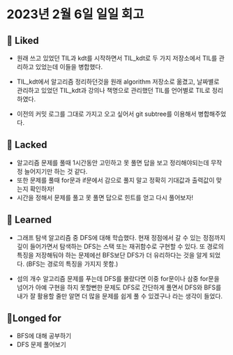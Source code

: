 # 2023년 2월 6일 일일 회고

## 💟 Liked
- 원래 쓰고 있었던 TIL과 kdt를 시작하면서 TIL_kdt로 두 가지 저장소에서 TIL를 관리하고 있었는데 이들을 병합했다.
- TIL_kdt에서 알고리즘 정리하던것을 원래 algorithm 저장소로 옮겼고, 날짜별로 관리하고 있었던 TIL_kdt과 강의나 책명으로 관리했던 TIL를 언어별로 TIL로 정리하였다.

- 이전의 커밋 로그를 그대로 가지고 오고 싶어서 git subtree를 이용해서 병합해주었다.


## 🤦 Lacked 
- 알고리즘 문제를 풀때 1시간동안 고민하고 못 풀면 답을 보고 정리해야되는데 무작정 늘어지기만 하는 것 같다.
- 또한 문제를 풀때 for문과 if문에서 감으로 풀지 말고 정확히 기대값과 출력값이 맞는지 확인하자!
- 시간을 정해서 문제를 풀고 못 풀면 답으로 힌트를 얻고 다시 풀어보자!

## 🧘 Learned
- 그래프 탐색 알고리즘 중 DFS에 대해 학습했다. 현재 정점에서 갈 수 있는 정점까지 깊이 들어가면서 탐색하는 DFS는 스택 또는 재귀함수로 구현할 수 있다. 또 경로의 특징을 저장해둬야 하는 문제에선 BFS보단 DFS가 더 유리하다는 것을 알게 되었다. (BFS는 경로의 특징을 가지지 못함.)

- 섬의 개수 알고리즘 문제를 푸는데 DFS를 몰랐다면 이중 for문이나 삼중 for문을 넘어가 아예 구현을 하지 못할뻔한 문제도 DFS로 간단하게 풀면서 DFS와 BFS를 내가 잘 활용할 줄만 알면 더 많을 문제를 쉽게 풀 수 있겠구나 라는 생각이 들었다.

## 🙏Longed for
- BFS에 대해 공부하기
- DFS 문제 풀어보기

